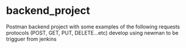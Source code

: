 # backend_project
Postman backend project with some examples of the following requests protocols (POST, GET, PUT, DELETE...etc) develop using newman to be trigguer from jenkins
